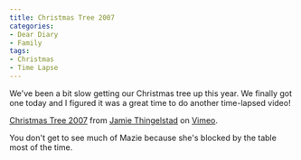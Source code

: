 ```yaml
---
title: Christmas Tree 2007
categories:
- Dear Diary
- Family
tags:
- Christmas
- Time Lapse
---
```


We've been a bit slow getting our Christmas tree up this year. We finally got one today and I figured it was a great time to do another time-lapsed video!

  
[Christmas Tree 2007](http://www.vimeo.com/442292/l:embed_442292) from [Jamie Thingelstad](http://www.vimeo.com/thingles/l:embed_442292) on [Vimeo](http://vimeo.com/l:embed_442292).

You don't get to see much of Mazie because she's blocked by the table most of the time.
